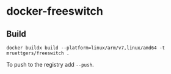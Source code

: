 # docker-freeswitch

## Build

`docker buildx build --platform=linux/arm/v7,linux/amd64 -t mruettgers/freeswitch .`

To push to the registry add `--push`.
